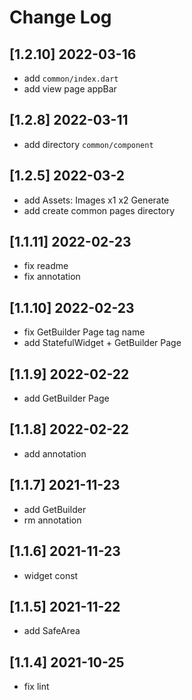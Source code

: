 # Change Log

## [1.2.10] 2022-03-16

- add `common/index.dart`
- add view page appBar

## [1.2.8] 2022-03-11

- add directory `common/component`

## [1.2.5] 2022-03-2

- add Assets: Images x1 x2 Generate
- add create common pages directory

## [1.1.11] 2022-02-23

- fix readme
- fix annotation

## [1.1.10] 2022-02-23

- fix GetBuilder Page tag name
- add StatefulWidget + GetBuilder Page

## [1.1.9] 2022-02-22

- add GetBuilder Page

## [1.1.8] 2022-02-22

- add annotation

## [1.1.7] 2021-11-23

- add GetBuilder
- rm annotation

## [1.1.6] 2021-11-23

- widget const

## [1.1.5] 2021-11-22

- add SafeArea

## [1.1.4] 2021-10-25

- fix lint
